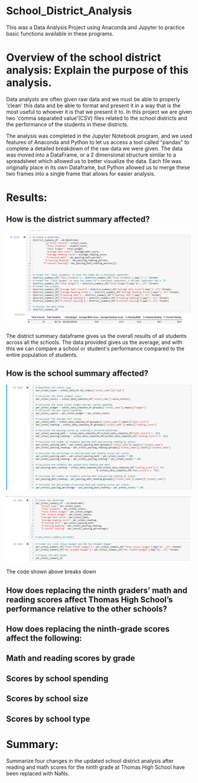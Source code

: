 # School_District_Analysis
This was a Data Analysis Project using Anaconda and Jupyter to practice basic functions available in these programs.

# Overview of the school district analysis: Explain the purpose of this analysis.

Data analysts are often given raw data and we must be able to properly 'clean' this data and be able to format and present it in  a way that is the most useful to whoever it is that we present it to.  In this project we are given two 'comma separated value'(CSV) files related to the school districts and the performance of the students in these districts.

The analysis was completed in the Jupyter Notebook program, and we used features of Anaconda and Python to let us access a tool called "pandas" to complete a detailed breakdown of the raw data we were given. The data was moved into a DataFrame, or a 2 dimensional structure similar to a spreadsheet which allowed us to better visualize the data.  Each file was originally place in its own Dataframe, but Python allowed us to merge these two frames into a single frame that allows for easier analysis.

# Results: 

## How is the district summary affected?

![district summary image](https://github.com/MXV0921/School_District_Analysis/blob/main/Resources/district_summary_df.png)

The district summary dataframe gives us the overall results of all students across all the schools.  The data provided gives us the average, and with this we can compare a school or student's performance compared to the entire population of students.


## How is the school summary affected?

![school summary code](https://github.com/MXV0921/School_District_Analysis/blob/main/Resources/per_school_summary_code1.png)

![school summary code 2](https://github.com/MXV0921/School_District_Analysis/blob/main/Resources/per_school_summary_code2.png)

The code shown above breaks down 

## How does replacing the ninth graders’ math and reading scores affect Thomas High School’s performance relative to the other schools?

## How does replacing the ninth-grade scores affect the following:

## Math and reading scores by grade

## Scores by school spending

## Scores by school size

## Scores by school type

# Summary: 
Summarize four changes in the updated school district analysis after reading and math scores for the ninth grade at Thomas High School have been replaced with NaNs.
